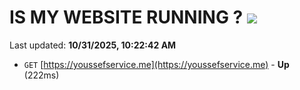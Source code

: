 # IS MY WEBSITE RUNNING ? [![](https://img.shields.io/static/v1?label=Sponsor&message=%E2%9D%A4&logo=GitHub&color=%23fe8e86)](https://github.com/sponsors/Youssef-Lehmam)

Last updated: **10/31/2025, 10:22:42 AM**

- `GET` [https://youssefservice.me](https://youssefservice.me) - **Up** (222ms)
